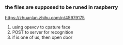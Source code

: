 ### the files are supposed to be runed in raspberry
https://zhuanlan.zhihu.com/p/45979175


1. using opevcv to cpature face
2. POST to server for recognition
3. if is one of us, then open door
